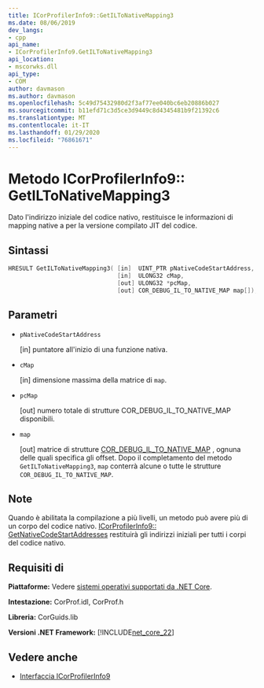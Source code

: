 ```yaml
---
title: ICorProfilerInfo9::GetILToNativeMapping3
ms.date: 08/06/2019
dev_langs:
- cpp
api_name:
- ICorProfilerInfo9.GetILToNativeMapping3
api_location:
- mscorwks.dll
api_type:
- COM
author: davmason
ms.author: davmason
ms.openlocfilehash: 5c49d75432980d2f3af77ee040bc6eb20886b027
ms.sourcegitcommit: b11efd71c3d5ce3d9449c8d4345481b9f21392c6
ms.translationtype: MT
ms.contentlocale: it-IT
ms.lasthandoff: 01/29/2020
ms.locfileid: "76861671"
---
```

# <a name="icorprofilerinfo9getiltonativemapping3-method"></a>Metodo ICorProfilerInfo9:: GetILToNativeMapping3

Dato l'indirizzo iniziale del codice nativo, restituisce le informazioni di mapping native a per la versione compilato JIT del codice.

## <a name="syntax"></a>Sintassi

```cpp
HRESULT GetILToNativeMapping3( [in]  UINT_PTR pNativeCodeStartAddress,
                               [in]  ULONG32 cMap,
                               [out] ULONG32 *pcMap,
                               [out] COR_DEBUG_IL_TO_NATIVE_MAP map[]);
```

## <a name="parameters"></a>Parametri

- `pNativeCodeStartAddress`

  \[in] puntatore all'inizio di una funzione nativa.

- `cMap`

  \[in] dimensione massima della matrice di `map`.

- `pcMap`

  \[out] numero totale di strutture COR_DEBUG_IL_TO_NATIVE_MAP disponibili.

- `map`

  \[out] matrice di strutture [COR_DEBUG_IL_TO_NATIVE_MAP](../debugging/cor-debug-il-to-native-map-structure.md) , ognuna delle quali specifica gli offset. Dopo il completamento del metodo `GetILToNativeMapping3`, `map` conterrà alcune o tutte le strutture `COR_DEBUG_IL_TO_NATIVE_MAP`.

## <a name="remarks"></a>Note

Quando è abilitata la compilazione a più livelli, un metodo può avere più di un corpo del codice nativo. [ICorProfilerInfo9:: GetNativeCodeStartAddresses](icorprofilerinfo9-getnativecodestartaddresses-method.md) restituirà gli indirizzi iniziali per tutti i corpi del codice nativo.

## <a name="requirements"></a>Requisiti di

**Piattaforme:** Vedere [sistemi operativi supportati da .NET Core](../../../core/install/dependencies.md?tabs=netcore30&pivots=os-windows).

**Intestazione:** CorProf.idl, CorProf.h

**Libreria:** CorGuids.lib

**Versioni .NET Framework:** [!INCLUDE[net_core_22](../../../../includes/net-core-22-md.md)]

## <a name="see-also"></a>Vedere anche

- [Interfaccia ICorProfilerInfo9](icorprofilerinfo9-interface.md)
